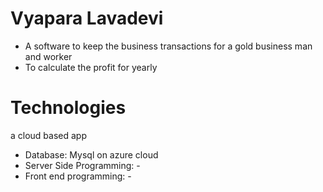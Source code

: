 # Vyapara Lavadevi 
+ A software to keep the business transactions for a gold business man and worker
+ To calculate the profit for yearly

# Technologies
a cloud based app
+ Database: Mysql on azure cloud
+ Server Side Programming: -
+ Front end programming: -
